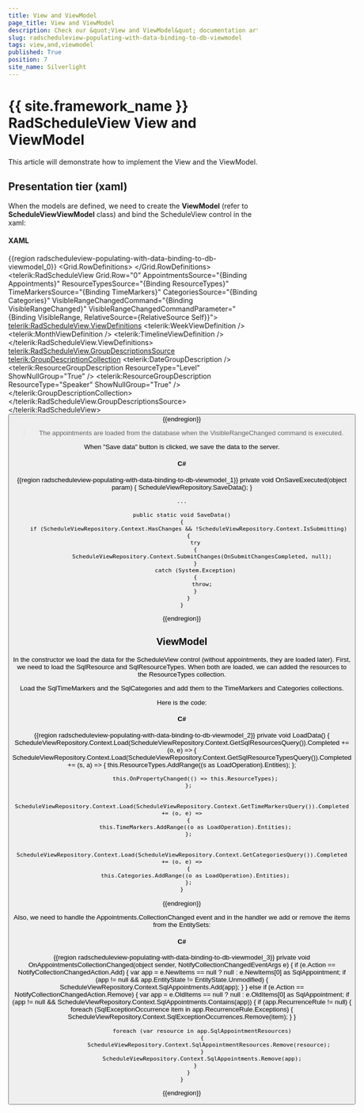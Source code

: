 ```yaml
---
title: View and ViewModel
page_title: View and ViewModel
description: Check our &quot;View and ViewModel&quot; documentation article for the RadScheduleView {{ site.framework_name }} control.
slug: radscheduleview-populating-with-data-binding-to-db-viewmodel
tags: view,and,viewmodel
published: True
position: 7
site_name: Silverlight
---
```


# {{ site.framework_name }} RadScheduleView View and ViewModel

This article will demonstrate how to implement the View and the ViewModel.

## Presentation tier (xaml)

When the models are defined, we need to create the __ViewModel__ (refer to __ScheduleViewViewModel__ class) and bind the ScheduleView control in the xaml:

#### __XAML__

{{region radscheduleview-populating-with-data-binding-to-db-viewmodel_0}}
	<Grid x:Name="LayoutRoot" Background="White">
		<Grid.RowDefinitions>
			<RowDefinition Height="*"/>
			<RowDefinition Height="Auto"/>
		</Grid.RowDefinitions>
		<telerik:RadScheduleView Grid.Row="0"
			AppointmentsSource="{Binding Appointments}"
			ResourceTypesSource="{Binding ResourceTypes}"
			TimeMarkersSource="{Binding TimeMarkers}"
			CategoriesSource="{Binding Categories}"
			VisibleRangeChangedCommand="{Binding VisibleRangeChanged}"
			VisibleRangeChangedCommandParameter="{Binding VisibleRange, RelativeSource={RelativeSource Self}}">
			<telerik:RadScheduleView.ViewDefinitions>
				<telerik:WeekViewDefinition />
				<telerik:MonthViewDefinition  />
				<telerik:TimelineViewDefinition />
			</telerik:RadScheduleView.ViewDefinitions>
			<telerik:RadScheduleView.GroupDescriptionsSource>
				<telerik:GroupDescriptionCollection>
					<telerik:DateGroupDescription />
					<telerik:ResourceGroupDescription ResourceType="Level" ShowNullGroup="True" />
					<telerik:ResourceGroupDescription ResourceType="Speaker" ShowNullGroup="True" />
				</telerik:GroupDescriptionCollection>
			</telerik:RadScheduleView.GroupDescriptionsSource>
		</telerik:RadScheduleView>
		<Button Grid.Row="1" Content="Save data" HorizontalAlignment="Center" Command="{Binding SaveCommand}" VerticalAlignment="Center"/>
	</Grid>
{{endregion}}

>The appointments are loaded from the database when the VisibleRangeChanged command is executed.

When "Save data" button is clicked, we save the data to the server.

#### __C#__

{{region radscheduleview-populating-with-data-binding-to-db-viewmodel_1}}
	private void OnSaveExecuted(object param)
	{
		ScheduleViewRepository.SaveData();
	}
	
	...
	
	public static void SaveData()
	{
		if (ScheduleViewRepository.Context.HasChanges && !ScheduleViewRepository.Context.IsSubmitting)
		{
			try
			{
				ScheduleViewRepository.Context.SubmitChanges(OnSubmitChangesCompleted, null);
			}
			catch (System.Exception)
			{
				throw;
			}
		}
	}
{{endregion}}

## ViewModel

In the constructor we load the data for the ScheduleView control (without appointments, they are loaded later). First, we need to load the SqlResource and SqlResourceTypes. When both are loaded, we can added the resources to the ResourceTypes collection. 

Load the SqlTimeMarkers and the SqlCategories and add them to the TimeMarkers and Categories collections.		

Here is the code:

#### __C#__

{{region radscheduleview-populating-with-data-binding-to-db-viewmodel_2}}
	private void LoadData()
	{
		ScheduleViewRepository.Context.Load(ScheduleViewRepository.Context.GetSqlResourcesQuery()).Completed += (o, e) =>
		{
			ScheduleViewRepository.Context.Load(ScheduleViewRepository.Context.GetSqlResourceTypesQuery()).Completed += (s, a) =>
			{
				this.ResourceTypes.AddRange((s as LoadOperation).Entities);
			};
	
			this.OnPropertyChanged(() => this.ResourceTypes);
		};
	
		ScheduleViewRepository.Context.Load(ScheduleViewRepository.Context.GetTimeMarkersQuery()).Completed += (o, e) =>
		{
			this.TimeMarkers.AddRange((o as LoadOperation).Entities);
		};
	
		ScheduleViewRepository.Context.Load(ScheduleViewRepository.Context.GetCategoriesQuery()).Completed += (o, e) =>
		{
			this.Categories.AddRange((o as LoadOperation).Entities);
		};
	}
{{endregion}}

Also, we need to handle the Appointments.CollectionChanged event and in the handler we add or remove the items from the EntitySets:

#### __C#__

{{region radscheduleview-populating-with-data-binding-to-db-viewmodel_3}}
	private void OnAppointmentsCollectionChanged(object sender, NotifyCollectionChangedEventArgs e)
	{
		if (e.Action == NotifyCollectionChangedAction.Add)
		{
			var app = e.NewItems == null ? null : e.NewItems[0] as SqlAppointment;
			if (app != null && app.EntityState != EntityState.Unmodified)
			{
				ScheduleViewRepository.Context.SqlAppointments.Add(app);
			}
		}
		else if (e.Action == NotifyCollectionChangedAction.Remove)
		{
			var app = e.OldItems == null ? null : e.OldItems[0] as SqlAppointment;
			if (app != null && ScheduleViewRepository.Context.SqlAppointments.Contains(app))
			{
				if (app.RecurrenceRule != null)
				{
					foreach (SqlExceptionOccurrence item in app.RecurrenceRule.Exceptions)
					{
						ScheduleViewRepository.Context.SqlExceptionOccurrences.Remove(item);
					}
				}
	
				foreach (var resource in app.SqlAppointmentResources)
				{
					ScheduleViewRepository.Context.SqlAppointmentResources.Remove(resource);
				}
				ScheduleViewRepository.Context.SqlAppointments.Remove(app);
			}
		}
	}
{{endregion}}